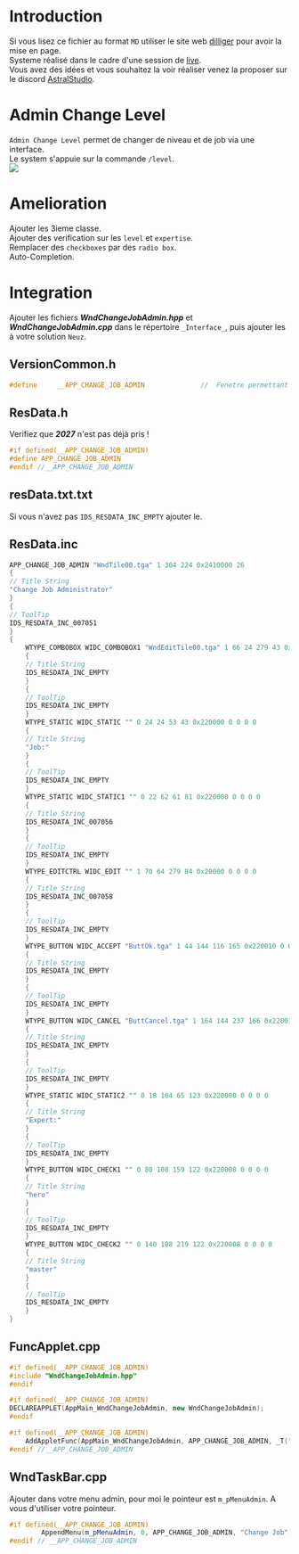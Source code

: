 # Introduction
Si vous lisez ce fichier au format `MD` utiliser le site web [dilliger](https://dillinger.io/) pour avoir la mise en page.<br>
Systeme réalisé dans le cadre d'une session de [live](https://www.twitch.tv/s4oul/).<br>
Vous avez des idées et vous souhaitez la voir réaliser venez la proposer sur le discord [AstralStudio](https://discord.gg/fZP7TWq).<br>

# Admin Change Level
`Admin Change Level` permet de changer de niveau et de job via une interface.<br>
Le system s'appuie sur la commande `/level`.<br>
![](AdminChangeLevel.png)

# Amelioration
Ajouter les 3ieme classe.<br>
Ajouter des verification sur les `level` et `expertise`.<br>
Remplacer des `checkboxes` par des `radio box`.<br>
Auto-Completion.<br>

# Integration

Ajouter les fichiers ***WndChangeJobAdmin.hpp*** et ***WndChangeJobAdmin.cpp*** dans le répertoire `_Interface_`, puis ajouter les à votre solution `Neuz`.

## VersionCommon.h
```cpp
#define		__APP_CHANGE_JOB_ADMIN				//	Fenetre permettant de changer de job rapidement en ADMIN
```

## ResData.h
Verifiez que ***2027*** n'est pas déjà pris !
```cpp
#if defined(__APP_CHANGE_JOB_ADMIN)
#define APP_CHANGE_JOB_ADMIN											2027
#endif //__APP_CHANGE_JOB_ADMIN
```

## resData.txt.txt
Si vous n'avez pas `IDS_RESDATA_INC_EMPTY` ajouter le.<br>

## ResData.inc
```cpp
APP_CHANGE_JOB_ADMIN "WndTile00.tga" 1 304 224 0x2410000 26
{
// Title String
"Change Job Administrator"
}
{
// ToolTip
IDS_RESDATA_INC_007051
}
{
    WTYPE_COMBOBOX WIDC_COMBOBOX1 "WndEditTile00.tga" 1 66 24 279 43 0x20000 0 0 0 0
    {
    // Title String
    IDS_RESDATA_INC_EMPTY
    }
    {
    // ToolTip
    IDS_RESDATA_INC_EMPTY
    }
    WTYPE_STATIC WIDC_STATIC "" 0 24 24 53 43 0x220000 0 0 0 0
    {
    // Title String
    "Job:"
    }
    {
    // ToolTip
    IDS_RESDATA_INC_EMPTY
    }
    WTYPE_STATIC WIDC_STATIC1 "" 0 22 62 61 81 0x220000 0 0 0 0
    {
    // Title String
    IDS_RESDATA_INC_007056
    }
    {
    // ToolTip
    IDS_RESDATA_INC_EMPTY
    }
    WTYPE_EDITCTRL WIDC_EDIT "" 1 70 64 279 84 0x20000 0 0 0 0
    {
    // Title String
    IDS_RESDATA_INC_007058
    }
    {
    // ToolTip
    IDS_RESDATA_INC_EMPTY
    }
    WTYPE_BUTTON WIDC_ACCEPT "ButtOk.tga" 1 44 144 116 165 0x220010 0 0 0 0
    {
    // Title String
    IDS_RESDATA_INC_EMPTY
    }
    {
    // ToolTip
    IDS_RESDATA_INC_EMPTY
    }
    WTYPE_BUTTON WIDC_CANCEL "ButtCancel.tga" 1 164 144 237 166 0x220010 0 0 0 0
    {
    // Title String
    IDS_RESDATA_INC_EMPTY
    }
    {
    // ToolTip
    IDS_RESDATA_INC_EMPTY
    }
    WTYPE_STATIC WIDC_STATIC2 "" 0 18 104 65 123 0x220000 0 0 0 0
    {
    // Title String
    "Expert:"
    }
    {
    // ToolTip
    IDS_RESDATA_INC_EMPTY
    }
    WTYPE_BUTTON WIDC_CHECK1 "" 0 80 108 159 122 0x220008 0 0 0 0
    {
    // Title String
    "hero"
    }
    {
    // ToolTip
    IDS_RESDATA_INC_EMPTY
    }
    WTYPE_BUTTON WIDC_CHECK2 "" 0 140 108 219 122 0x220008 0 0 0 0
    {
    // Title String
    "master"
    }
    {
    // ToolTip
    IDS_RESDATA_INC_EMPTY
    }
}
```

## FuncApplet.cpp
```cpp
#if defined(__APP_CHANGE_JOB_ADMIN)
#include "WndChangeJobAdmin.hpp"
#endif
```
```cpp
#if defined(__APP_CHANGE_JOB_ADMIN)
DECLAREAPPLET(AppMain_WndChangeJobAdmin, new WndChangeJobAdmin);
#endif
```
```cpp
#if defined(__APP_CHANGE_JOB_ADMIN)
    AddAppletFunc(AppMain_WndChangeJobAdmin, APP_CHANGE_JOB_ADMIN, _T("WndChangeJobAdmin"), _T("Icon_Applet.dds"), "Change Job Administrator", 0);
#endif //__APP_CHANGE_JOB_ADMIN
```

## WndTaskBar.cpp
Ajouter dans votre menu admin, pour moi le pointeur est ```m_pMenuAdmin```. A vous d'utiliser votre pointeur.<br>
```cpp
#if defined(__APP_CHANGE_JOB_ADMIN)
        AppendMenu(m_pMenuAdmin, 0, APP_CHANGE_JOB_ADMIN, "Change Job");
#endif // __APP_CHANGE_JOB_ADMIN
```